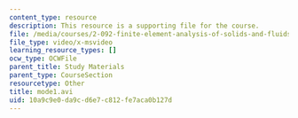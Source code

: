 ```yaml
---
content_type: resource
description: This resource is a supporting file for the course.
file: /media/courses/2-092-finite-element-analysis-of-solids-and-fluids-i-fall-2009/10a9c9e0da9cd6e7c812fe7aca0b127d_mode1.avi
file_type: video/x-msvideo
learning_resource_types: []
ocw_type: OCWFile
parent_title: Study Materials
parent_type: CourseSection
resourcetype: Other
title: mode1.avi
uid: 10a9c9e0-da9c-d6e7-c812-fe7aca0b127d
---
```

